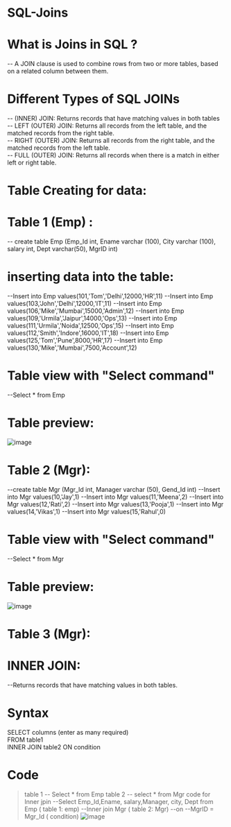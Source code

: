 # SQL-Joins
# What is Joins in SQL ?
-- A JOIN clause is used to combine rows from two or more tables, based on a related column between them.<br />
# Different Types of SQL JOINs
-- (INNER) JOIN: Returns records that have matching values in both tables<br />
-- LEFT (OUTER) JOIN: Returns all records from the left table, and the matched records from the right table.<br/>
-- RIGHT (OUTER) JOIN: Returns all records from the right table, and the matched records from the left table. <br />
-- FULL (OUTER) JOIN: Returns all records when there is a match in either left or right table. <br />

# Table Creating for data:
# Table 1 (Emp) :
-- create table Emp (Emp_Id int, Ename varchar (100), City varchar (100), salary int, Dept varchar(50), MgrID int)
# inserting data into the table:
--Insert into Emp values(101,'Tom','Delhi',12000,'HR',11)
--Insert into Emp values(103,'John','Delhi',12000,'IT',11)
--Insert into Emp values(106,'Mike','Mumbai',15000,'Admin',12)
--Insert into Emp values(109,'Urmila','Jaipur',14000,'Ops',13)
--Insert into Emp values(111,'Urmila','Noida',12500,'Ops',15)
--Insert into Emp values(112,'Smith','Indore',16000,'IT',18)
--Insert into Emp values(125,'Tom','Pune',8000,'HR',17)
--Insert into Emp values(130,'Mike','Mumbai',7500,'Account',12)

# Table view with "Select command"
--Select * from Emp
# Table preview: 
![image](https://github.com/Animeshkumarsaini/SQL-Joins.sql/assets/143740775/d0c621fc-c2f0-4cb2-a7f6-04b989a98c97)

# Table 2 (Mgr): 

--create table Mgr (Mgr_Id int, Manager varchar (50), Gend_Id int)
--Insert into Mgr values(10,'Jay',1)
--Insert into Mgr values(11,'Meena',2)
--Insert into Mgr values(12,'Rati',2)
--Insert into Mgr values(13,'Pooja',1)
--Insert into Mgr values(14,'Vikas',1)
--Insert into Mgr values(15,'Rahul',0)

# Table view with "Select command"
--Select * from Mgr
# Table preview: 
![image](https://github.com/Animeshkumarsaini/SQL-Joins.sql/assets/143740775/2f4a5cdc-96a6-4022-bbc1-40e364956ea0)

# Table 3 (Mgr): 

# INNER JOIN: 
--Returns records that have matching values in both tables.
# Syntax
SELECT columns (enter as many required)    
FROM table1    
INNER JOIN table2 
ON 
condition 

# Code 
> table 1 -- Select * from Emp
> table 2 -- select * from Mgr
> code for Inner jpin
--Select Emp_Id,Ename, salary,Manager, city, Dept from Emp ( table 1: emp)
--Inner join Mgr ( table 2: Mgr)
--on
--MgrID = Mgr_Id  ( condition)
![image](https://github.com/Animeshkumarsaini/SQL-Joins.sql/assets/143740775/c4728c9c-c93f-44b0-b6be-9bb841d46dbb)



 


